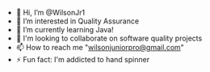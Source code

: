 - 👋 Hi, I’m @WilsonJr1
- 👀 I’m interested in Quality Assurance
- 🌱 I’m currently learning Java!
- 💞️ I'm looking to collaborate on software quality projects
- 📫 How to reach me "wilsonjuniorpro@gmail.com"
- ⚡ Fun fact: 
I'm addicted to hand spinner

<!---
WilsonJr1/WilsonJr1 is a ✨ special ✨ repository because its `README.md` (this file) appears on your GitHub profile.
You can click the Preview link to take a look at your changes.
--->
